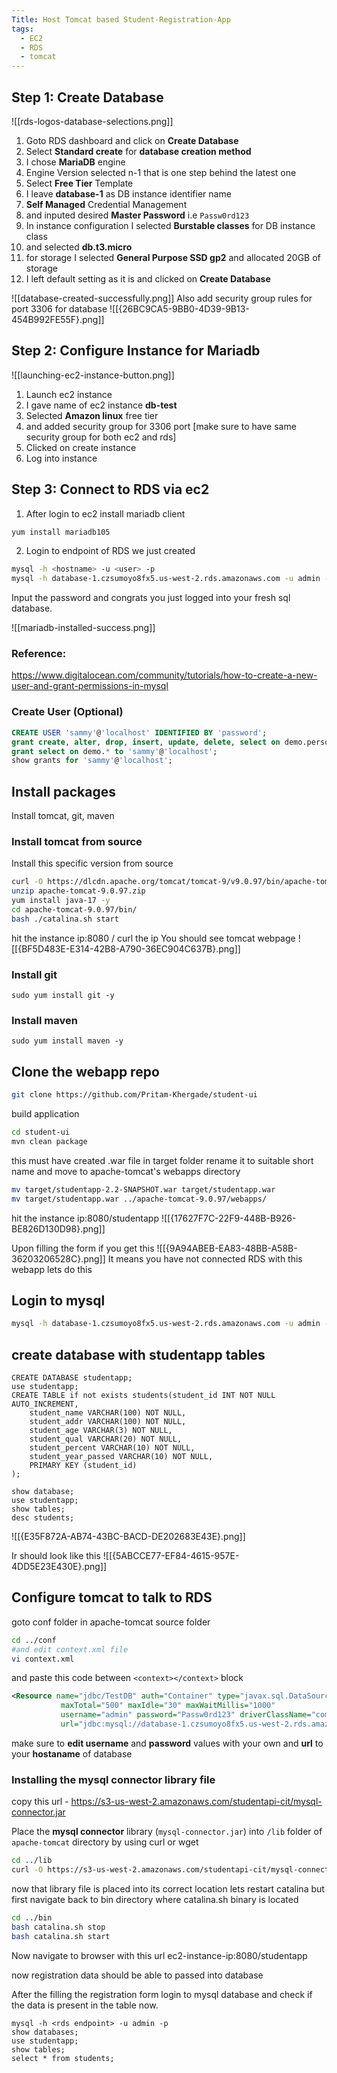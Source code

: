 ```yaml
---
Title: Host Tomcat based Student-Registration-App
tags:
  - EC2
  - RDS
  - tomcat
---
```

## Step 1: Create Database

![[rds-logos-database-selections.png]]
1. Goto RDS dashboard and click on **Create Database** 
2. Select **Standard create** for **database creation method**
3. I chose **MariaDB** engine
4. Engine Version selected n-1 that is one step behind the latest one
5. Select **Free Tier** Template
6. I leave **database-1** as DB instance identifier name
7. **Self Managed** Credential Management
8. and inputed desired **Master Password** i.e `Passw0rd123`
9. In instance configuration I selected **Burstable classes** for DB instance class
10. and selected **db.t3.micro**
11. for storage I selected **General Purpose SSD gp2** and allocated 20GB of storage
12. I left default setting as it is and clicked on **Create Database**

![[database-created-successfully.png]]
Also add security group rules for port 3306 for database
![[{26BC9CA5-9BB0-4D39-9B13-454B992FE55F}.png]]
## Step 2: Configure Instance for Mariadb
![[launching-ec2-instance-button.png]]
1. Launch ec2 instance
2. I gave name of ec2 instance **db-test**
3. Selected **Amazon linux** free tier 
4. and added security group for 3306 port
[make sure to have same security group for both ec2 and rds]
5. Clicked on create instance
6. Log into instance

## Step 3: Connect to RDS via ec2
1. After login to ec2 install mariadb client
```sh
yum install mariadb105
```

2. Login to endpoint of RDS we just created
```sh
mysql -h <hostname> -u <user> -p
mysql -h database-1.czsumoyo8fx5.us-west-2.rds.amazonaws.com -u admin -p
```
Input the password and congrats you just logged into your fresh sql database.

![[mariadb-installed-success.png]]

### Reference: 
https://www.digitalocean.com/community/tutorials/how-to-create-a-new-user-and-grant-permissions-in-mysql

### Create User (Optional)

```sql
CREATE USER 'sammy'@'localhost' IDENTIFIED BY 'password';
grant create, alter, drop, insert, update, delete, select on demo.persons to 'sammy'@'localhost';
grant select on demo.* to 'sammy'@'localhost';           
show grants for 'sammy'@'localhost';

```

## Install packages

Install tomcat, git, maven
### Install tomcat from source
Install this specific version from source
```bash
curl -O https://dlcdn.apache.org/tomcat/tomcat-9/v9.0.97/bin/apache-tomcat-9.0.97.zip
unzip apache-tomcat-9.0.97.zip
yum install java-17 -y 
cd apache-tomcat-9.0.97/bin/
bash ./catalina.sh start 

```

hit the instance ip:8080 / curl the ip 
You should see tomcat webpage
![[{BF5D483E-E314-42B8-A790-36EC904C637B}.png]]

### Install git
```
sudo yum install git -y
```

### Install maven
```
sudo yum install maven -y
```

## Clone the webapp repo
```bash
git clone https://github.com/Pritam-Khergade/student-ui
```


build application
```sh
cd student-ui
mvn clean package
```

this must have created .war file in target folder
rename it to suitable short name and move to apache-tomcat's webapps directory

```sh
mv target/studentapp-2.2-SNAPSHOT.war target/studentapp.war
mv target/studentapp.war ../apache-tomcat-9.0.97/webapps/
```

hit the instance ip:8080/studentapp
![[{17627F7C-22F9-448B-B926-BE826D130D98}.png]]

Upon filling the form if you get this 
![[{9A94ABEB-EA83-48BB-A58B-36203206528C}.png]]
It means you have not connected RDS with this webapp
lets do this

## Login to mysql
```sh
mysql -h database-1.czsumoyo8fx5.us-west-2.rds.amazonaws.com -u admin -p
```

## create database with studentapp tables

```mysql
CREATE DATABASE studentapp;
use studentapp;
CREATE TABLE if not exists students(student_id INT NOT NULL AUTO_INCREMENT,
	student_name VARCHAR(100) NOT NULL,
    student_addr VARCHAR(100) NOT NULL,
	student_age VARCHAR(3) NOT NULL,
	student_qual VARCHAR(20) NOT NULL,
	student_percent VARCHAR(10) NOT NULL,
	student_year_passed VARCHAR(10) NOT NULL,
	PRIMARY KEY (student_id)
);
```

```mysql
show database;
use studentapp;
show tables;
desc students;
```

![[{E35F872A-AB74-43BC-BACD-DE202683E43E}.png]]

Ir should look like this 
![[{5ABCCE77-EF84-4615-957E-4DD5E23E430E}.png]]
## Configure tomcat to talk to RDS

goto conf folder in apache-tomcat source folder
```bash
cd ../conf
#and edit context.xml file
vi context.xml
```

and paste this code between `<context></context>` block
```xml
<Resource name="jdbc/TestDB" auth="Container" type="javax.sql.DataSource"
           maxTotal="500" maxIdle="30" maxWaitMillis="1000"
           username="admin" password="Passw0rd123" driverClassName="com.mysql.jdbc.Driver"
           url="jdbc:mysql://database-1.czsumoyo8fx5.us-west-2.rds.amazonaws.com:3306/studentapp?useUnicode=yes&amp;characterEncoding=utf8"/>
```

make sure to **edit username** and **password** values with your own and **url** to your **hostaname** of database

### Installing the mysql connector library file 
copy this url - https://s3-us-west-2.amazonaws.com/studentapi-cit/mysql-connector.jar

Place the **mysql connector** library (`mysql-connector.jar`) into `/lib` folder of `apache-tomcat` directory by using curl or wget

```sh
cd ../lib
curl -O https://s3-us-west-2.amazonaws.com/studentapi-cit/mysql-connector.jar
```

now that library file is placed into its correct location lets restart catalina
but first navigate back to bin directory where catalina.sh binary is located


```sh
cd ../bin
bash catalina.sh stop
bash catalina.sh start
```


Now navigate to browser with this url 
ec2-instance-ip:8080/studentapp

now registration data should be able to passed into database

After the filling the registration form login to mysql database and check if the data is present in the table now.

```mysql
mysql -h <rds endpoint> -u admin -p
show databases;
use studentapp;
show tables;
select * from students;
```


